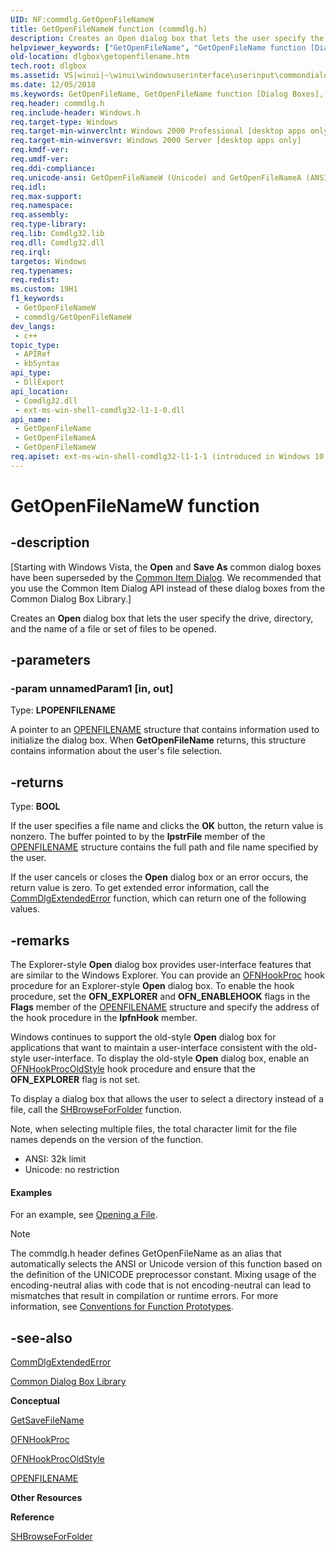 ```yaml
---
UID: NF:commdlg.GetOpenFileNameW
title: GetOpenFileNameW function (commdlg.h)
description: Creates an Open dialog box that lets the user specify the drive, directory, and the name of a file or set of files to be opened. (Unicode)
helpviewer_keywords: ["GetOpenFileName", "GetOpenFileName function [Dialog Boxes]", "GetOpenFileNameW", "_win32_GetOpenFileName", "_win32_getopenfilename_cpp", "commdlg/GetOpenFileName", "commdlg/GetOpenFileNameW", "dlgbox.getopenfilename", "winui._win32_getopenfilename"]
old-location: dlgbox\getopenfilename.htm
tech.root: dlgbox
ms.assetid: VS|winui|~\winui\windowsuserinterface\userinput\commondialogboxlibrary\commondialogboxreference\commondialogboxfunctions\getopenfilename.htm
ms.date: 12/05/2018
ms.keywords: GetOpenFileName, GetOpenFileName function [Dialog Boxes], GetOpenFileNameA, GetOpenFileNameW, _win32_GetOpenFileName, _win32_getopenfilename_cpp, commdlg/GetOpenFileName, commdlg/GetOpenFileNameA, commdlg/GetOpenFileNameW, dlgbox.getopenfilename, winui._win32_getopenfilename
req.header: commdlg.h
req.include-header: Windows.h
req.target-type: Windows
req.target-min-winverclnt: Windows 2000 Professional [desktop apps only]
req.target-min-winversvr: Windows 2000 Server [desktop apps only]
req.kmdf-ver: 
req.umdf-ver: 
req.ddi-compliance: 
req.unicode-ansi: GetOpenFileNameW (Unicode) and GetOpenFileNameA (ANSI)
req.idl: 
req.max-support: 
req.namespace: 
req.assembly: 
req.type-library: 
req.lib: Comdlg32.lib
req.dll: Comdlg32.dll
req.irql: 
targetos: Windows
req.typenames: 
req.redist: 
ms.custom: 19H1
f1_keywords:
 - GetOpenFileNameW
 - commdlg/GetOpenFileNameW
dev_langs:
 - c++
topic_type:
 - APIRef
 - kbSyntax
api_type:
 - DllExport
api_location:
 - Comdlg32.dll
 - ext-ms-win-shell-comdlg32-l1-1-0.dll
api_name:
 - GetOpenFileName
 - GetOpenFileNameA
 - GetOpenFileNameW
req.apiset: ext-ms-win-shell-comdlg32-l1-1-1 (introduced in Windows 10, version 10.0.14393)
---
```


# GetOpenFileNameW function


## -description

<p class="CCE_Message">[Starting with Windows Vista, the <b>Open</b> and <b>Save As</b> common dialog boxes have been superseded by the <a href="/windows/win32/shell/common-file-dialog">Common Item Dialog</a>. We recommended that you use the Common Item Dialog API instead of these dialog boxes from the Common Dialog Box Library.]

Creates an <b>Open</b> dialog box that lets the user specify the drive, directory, and the name of a file or set of files to be opened.

## -parameters

### -param unnamedParam1 [in, out]

Type: <b>LPOPENFILENAME</b>

A pointer to an <a href="/windows/win32/api/commdlg/ns-commdlg-openfilenamea">OPENFILENAME</a> structure that contains information used to initialize the dialog box. When <b>GetOpenFileName</b> returns, this structure contains information about the user's file selection.

## -returns

Type: <b>BOOL</b>

If the user specifies a file name and clicks the <b>OK</b> button, the return value is nonzero. The buffer pointed to by the <b>lpstrFile</b> member of the <a href="/windows/win32/api/commdlg/ns-commdlg-openfilenamea">OPENFILENAME</a> structure contains the full path and file name specified by the user.

If the user cancels or closes the <b>Open</b> dialog box or an error occurs, the return value is zero. To get extended error information, call the <a href="/windows/desktop/api/commdlg/nf-commdlg-commdlgextendederror">CommDlgExtendedError</a> function, which can return one of the following values.

## -remarks

The Explorer-style <b>Open</b> dialog box provides user-interface features that are similar to the Windows Explorer. You can provide an <a href="/windows/desktop/api/commdlg/nc-commdlg-lpofnhookproc">OFNHookProc</a> hook procedure for an Explorer-style <b>Open</b> dialog box. To enable the hook procedure, set the <b>OFN_EXPLORER</b> and <b>OFN_ENABLEHOOK</b> flags in the <b>Flags</b> member of the <a href="/windows/win32/api/commdlg/ns-commdlg-openfilenamea">OPENFILENAME</a> structure and specify the address of the hook procedure in the <b>lpfnHook</b> member.

Windows continues to support the old-style <b>Open</b> dialog box for applications that want to maintain a user-interface consistent with the old-style user-interface. To display the old-style <b>Open</b> dialog box, enable an <a href="/previous-versions/windows/desktop/legacy/ms646932(v=vs.85)">OFNHookProcOldStyle</a> hook procedure and ensure that the <b>OFN_EXPLORER</b> flag is not set.

To display a dialog box that allows the user to select a directory instead of a file, call the <a href="/windows/desktop/api/shlobj_core/nf-shlobj_core-shbrowseforfoldera">SHBrowseForFolder</a> function.

Note, when selecting multiple files, the total character limit for the file names depends on the version of the function.

<ul>
<li>ANSI: 32k limit</li>
<li>Unicode: no restriction </li>
</ul>

#### Examples

For an example, see <a href="/windows/desktop/dlgbox/using-common-dialog-boxes">Opening a File</a>.

<div class="code"></div>




> [!NOTE]
> The commdlg.h header defines GetOpenFileName as an alias that automatically selects the ANSI or Unicode version of this function based on the definition of the UNICODE preprocessor constant. Mixing usage of the encoding-neutral alias with code that is not encoding-neutral can lead to mismatches that result in compilation or runtime errors. For more information, see [Conventions for Function Prototypes](/windows/win32/intl/conventions-for-function-prototypes).

## -see-also

<a href="/windows/desktop/api/commdlg/nf-commdlg-commdlgextendederror">CommDlgExtendedError</a>



<a href="/windows/desktop/dlgbox/common-dialog-box-library">Common Dialog Box Library</a>



<b>Conceptual</b>



<a href="/windows/desktop/api/commdlg/nf-commdlg-getsavefilenamea">GetSaveFileName</a>



<a href="/windows/desktop/api/commdlg/nc-commdlg-lpofnhookproc">OFNHookProc</a>



<a href="/previous-versions/windows/desktop/legacy/ms646932(v=vs.85)">OFNHookProcOldStyle</a>



<a href="/windows/win32/api/commdlg/ns-commdlg-openfilenamea">OPENFILENAME</a>



<b>Other Resources</b>



<b>Reference</b>



<a href="/windows/desktop/api/shlobj_core/nf-shlobj_core-shbrowseforfoldera">SHBrowseForFolder</a>

